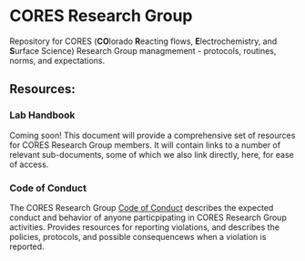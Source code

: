 # CORES Research Group

Repository for CORES (**CO**lorado **R**eacting flows, **E**lectrochemistry, and **S**urface Science) Research Group managmement - protocols, routines, norms, and expectations.

## Resources:
### Lab Handbook 
Coming soon! This document will provide a comprehensive set of resources for CORES Research Group members.  It will contain links to a number of relevant sub-documents, some of which we also link directly, here, for ease of access.

### Code of Conduct
The CORES Research Group [Code of Conduct](https://github.com/coresresearch/coresresearch/blob/master/CODE_OF_CONDUCT.md) describes the expected conduct and behavior of anyone particpipating in CORES Research Group activities.  Provides resources for reporting violations, and describes the policies, protocols, and possible consequencews when a violation is reported.

